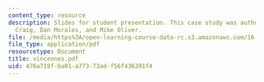 ```yaml
---
content_type: resource
description: Slides for student presentation. This case study was authored by Dan
  Craig, Dan Morales, and Mike Oliver.
file: /media/https%3A/open-learning-course-data-rc.s3.amazonaws.com/16-422-human-supervisory-control-of-automated-systems-spring-2004/476a719fba01a77373adf56f436391f4_vincennes.pdf
file_type: application/pdf
resourcetype: Document
title: vincennes.pdf
uid: 476a719f-ba01-a773-73ad-f56f436391f4
---
```

